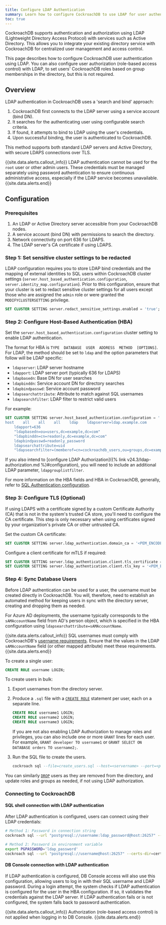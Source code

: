 ```yaml
---
title: Configure LDAP Authentication
summary: Learn how to configure CockroachDB to use LDAP for user authentication with directory services like Active Directory.
toc: true
---
```


CockroachDB supports authentication and authorization using LDAP (Lightweight Directory Access Protocol) with services such as Active Directory. This allows you to integrate your existing directory service with CockroachDB for centralized user management and access control.

This page describes how to configure CockroachDB user authentication using LDAP. You can also configure user authorization (role-based access control) with LDAP, to set users' CockroachDB roles based on group memberships in the directory, but this is not required.

## Overview

LDAP authentication in CockroachDB uses a 'search and bind' approach:

1. CockroachDB first connects to the LDAP server using a service account (bind DN).
2. It searches for the authenticating user using configurable search criteria.
3. If found, it attempts to bind to LDAP using the user's credentials.
4. Upon successful binding, the user is authenticated to CockroachDB.

This method supports both standard LDAP servers and Active Directory, with secure LDAPS connections over TLS.

{{site.data.alerts.callout_info}}
LDAP authentication cannot be used for the `root` user or other admin users. These credentials must be managed separately using password authentication to ensure continuous administrative access, especially if the LDAP service becomes unavailable.
{{site.data.alerts.end}}

## Configuration

### Prerequisites

1. An LDAP or Active Directory server accessible from your CockroachDB nodes.
2. A service account (bind DN) with permissions to search the directory.
3. Network connectivity on port 636 for LDAPS.
4. The LDAP server's CA certificate if using LDAPS.

### Step 1: Set sensitive cluster settings to be redacted

LDAP configuration requires you to store LDAP bind credentials and the mapping of external identities to SQL users within CockroachDB cluster settings (`server.host_based_authentication.configuration`, `server.identity_map.configuration`). Prior to this configuration, ensure that your cluster is set to redact sensitive cluster settings for all users except those who are assigned the `admin` role or were granted the `MODIFYCLUSTERSETTING` privilege.

~~~ sql
SET CLUSTER SETTING server.redact_sensitive_settings.enabled = 'true';
~~~

### Step 2: Configure Host-Based Authentication (HBA)

Set the `server.host_based_authentication.configuration` cluster setting to enable LDAP authentication.

The format for HBA is `TYPE  DATABASE  USER  ADDRESS  METHOD  [OPTIONS]`. For LDAP, the method should be set to `ldap` and the option parameters that follow will be LDAP specific:

- `ldapserver`: LDAP server hostname
- `ldapport`: LDAP server port (typically 636 for LDAPS)
- `ldapbasedn`: Base DN for user searches
- `ldapbinddn`: Service account DN for directory searches
- `ldapbindpasswd`: Service account password
- `ldapsearchattribute`: Attribute to match against SQL usernames
- `ldapsearchfilter`: LDAP filter to restrict valid users

For example:

~~~ sql
SET CLUSTER SETTING server.host_based_authentication.configuration = '
host    all    all    all    ldap    ldapserver=ldap.example.com 
    ldapport=636 
    "ldapbasedn=ou=users,dc=example,dc=com" 
    "ldapbinddn=cn=readonly,dc=example,dc=com" 
    ldapbindpasswd=readonly_password 
    ldapsearchattribute=uid 
    "ldapsearchfilter=(memberof=cn=cockroachdb_users,ou=groups,dc=example,dc=com)"';
~~~

If you also intend to [configure LDAP Authorization]({% link v24.3/ldap-authorization.md %}#configuration), you will need to include an additional LDAP parameter, `ldapgrouplistfilter`.

For more information on the HBA fields and HBA in CockroachDB, generally, refer to [SQL Authentication configuration](https://www.cockroachlabs.com/docs/stable/security-reference/authentication#authentication-configuration).

### Step 3: Configure TLS (Optional)

If using LDAPS with a certificate signed by a custom Certificate Authority (CA) that is not in the system's trusted CA store, you'll need to configure the CA certificate. This step is only necessary when using certificates signed by your organization's private CA or other untrusted CA.

Set the custom CA certificate:

~~~ sql
SET CLUSTER SETTING server.ldap_authentication.domain_ca = '<PEM_ENCODED_CA_CERT>';
~~~

Configure a client certificate for mTLS if required:

~~~ sql
SET CLUSTER SETTING server.ldap_authentication.client.tls_certificate = '<PEM_ENCODED_CERT>';
SET CLUSTER SETTING server.ldap_authentication.client.tls_key = '<PEM_ENCODED_KEY>';
~~~

### Step 4: Sync Database Users

Before LDAP authentication can be used for a user, the username must be created directly in CockroachDB. You will, therefore, need to establish an automated method for keeping users in sync with the directory server, creating and dropping them as needed.

For Azure AD deployments, the username typically corresponds to the `sAMAccountName` field from AD's person object, which is specified in the HBA configuration using `ldapsearchattribute=sAMAccountName`.

{{site.data.alerts.callout_info}}
SQL usernames must comply with CockroachDB's [username requirements](https://www.cockroachlabs.com/docs/v24.2/create-user#user-names). Ensure that the values in the LDAP `sAMAccountName` field (or other mapped attribute) meet these requirements.
{{site.data.alerts.end}}

To create a single user:

~~~ sql
CREATE ROLE username LOGIN;
~~~

To create users in bulk:

1. Export usernames from the directory server.
1. Produce a `.sql` file with a [`CREATE ROLE`](https://www.cockroachlabs.com/docs/v24.2/create-role) statement per user, each on a separate line.

    ~~~ sql
    CREATE ROLE username1 LOGIN;
    CREATE ROLE username2 LOGIN;
    CREATE ROLE username3 LOGIN;
    ~~~

    If you are not also enabling LDAP Authorization to manage roles and privileges, you can also include one or more `GRANT` lines for each user. For example, `GRANT developer TO username1` or `GRANT SELECT ON DATABASE orders TO username2;`.

1. Run the SQL file to create the users.

    ~~~ sql
    cockroach sql --file=create_users.sql --host=<servername> --port=<port> --user=<user> --database=<db> --certs-dir=path/to/certs
    ~~~

You can similarly [`DROP`](https://www.cockroachlabs.com/docs/stable/drop-role) users as they are removed from the directory, and update roles and groups as needed, if not using LDAP authorization.

### Connecting to CockroachDB

#### SQL shell connection with LDAP authentication

After LDAP authentication is configured, users can connect using their LDAP credentials:

~~~ bash
# Method 1: Password in connection string
cockroach sql --url "postgresql://username:ldap_password@host:26257" --certs-dir=certs

# Method 2: Password in environment variable
export PGPASSWORD='ldap_password'
cockroach sql --url "postgresql://username@host:26257" --certs-dir=certs
~~~

#### DB Console connection with LDAP authentication

If LDAP authentication is configured, DB Console access will also use this configuration, allowing users to log in with their SQL username and LDAP password. During a login attempt, the system checks if LDAP authentication is configured for the user in the HBA configuration. If so, it validates the credentials against the LDAP server. If LDAP authentication fails or is not configured, the system falls back to password authentication.

{{site.data.alerts.callout_info}}
Authorization (role-based access control) is not applied when logging in to DB Console.
{{site.data.alerts.end}}